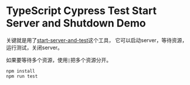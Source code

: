 TypeScript Cypress Test Start Server and Shutdown Demo
========================================================

关键就是用了[start-server-and-test](https://github.com/bahmutov/start-server-and-test)这个工具，
它可以启动server，等待资源，运行测试，关闭server。

如果要等待多个资源，使用`|`把多个资源分开。

```
npm install
npm run test
```
